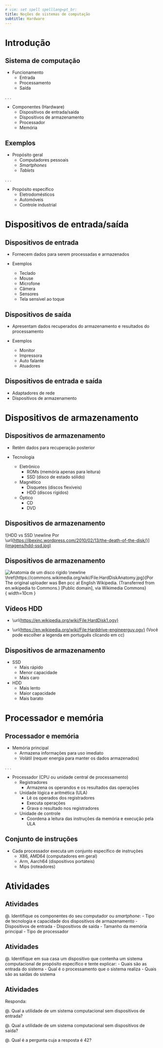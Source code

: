 ```yaml
---
# vim: set spell spelllang=pt_br:
title: Noções de sistemas de computação
subtitle: Hardware
---
```


Introdução
==========

## Sistema de computação

- Funcionamento
    - Entrada
    - Processamento
    - Saída

. . .

- Componentes (Hardware)
    - Dispositivos de entrada/saída
    - Dispositivos de armazenamento
    - Processador
    - Memória



## Exemplos

- Propósito geral
    - Computadores pessoais
    - _Smartphones_
    - _Tablets_

. . .

- Propósito específico
    - Eletrodomésticos
    - Automóveis
    - Controle industrial



Dispositivos de entrada/saída
=============================

## Dispositivos de entrada

- Fornecem dados para serem processadas e armazenados

- Exemplos
    - Teclado
    - Mouse
    - Microfone
    - Câmera
    - Sensores
    - Tela sensível ao toque


## Dispositivos de saída

- Apresentam dados recuperados do armazenamento e resultados do processamento

- Exemplos
    - Monitor
    - Impressora
    - Auto falante
    - Atuadores


## Dispositivos de entrada e saída

- Adaptadores de rede
- Dispositivos de armazenamento



Dispositivos de armazenamento
=============================

## Dispositivos de armazenamento

- Retêm dados para recuperação posterior

- Tecnologia
    - Eletrônico
        - ROMs (memória apenas para leitura)
        - SSD (disco de estado sólido)
    - Magnético
        - Disquetes (discos flexíveis)
        - HDD (discos rígidos)
    - Óptico
        - CD
        - DVD


## Dispositivos de armazenamento

![HDD vs SSD \newline
Por \url{https://ibexinc.wordpress.com/2010/02/13/the-death-of-the-disk/}](imagens/hdd-ssd.jpg)


## Dispositivos de armazenamento

![Anatomia de um disco rígido \newline
\href{https://commons.wikimedia.org/wiki/File:HardDiskAnatomy.jpg}{Por The
original uploader was Ben pcc at English Wikipedia. (Transferred from
en.wikipedia to Commons.) [Public domain], via Wikimedia
Commons}](imagens/hdd-anatomia.jpg){ width=10cm }


## Vídeos HDD

- \url{https://en.wikipedia.org/wiki/File:HardDisk1.ogv}

- \url{https://en.wikipedia.org/wiki/File:Harddrive-engineerguy.ogv} (Você pode
  escolher a legenda em português clicando em cc)


## Dispositivos de armazenamento

- SSD
    - Mais rápido
    - Menor capacidade
    - Mais caro
- HDD
    - Mais lento
    - Maior capacidade
    - Mais barato



Processador e memória
=====================

## Processador e memória

- Memória principal
    - Armazena informações para uso imediato
    - Volátil (requer energia para manter os dados armazenados)

. . .

- Processador (CPU ou unidade central de processamento)
    - Registradores
        - Armazena os operandos e os resultados das operações
    - Unidade lógica e aritmética (ULA)
        - Lê os operados dos registradores
        - Executa operações
        - Grava o resultado nos registradores
    - Unidade de controle
        - Coordena a leitura das instruções da memória e execução pela ULA



## Conjunto de instruções

- Cada processador executa um conjunto específico de instruções
    - X86, AMD64 (computadores em geral)
    - Arm, Aarch64 (dispositivos portáteis)
    - Mips (roteadores)



Atividades
==========

## Atividades

@. Identifique os componentes do seu computador ou _smartphone_:
    - Tipo de tecnologia e capacidade dos dispositivos de armazenamento
    - Dispositivos de entrada
    - Dispositivos de saída
    - Tamanho da memória principal
    - Tipo de processador


## Atividades

@. Identifique em sua casa um dispositivo que contenha um sistema computacional
   de propósito específico e tente explicar:
    - Quais são as entrada do sistema
    - Qual é o processamento que o sistema realiza
    - Quais são as saídas do sistema


## Atividades

Responda:

@. Qual a utilidade de um sistema computacional sem dispositivos de entrada?

@. Qual a utilidade de um sistema computacional sem dispositivos de saída?

@. Qual é a pergunta cuja a resposta é 42?
